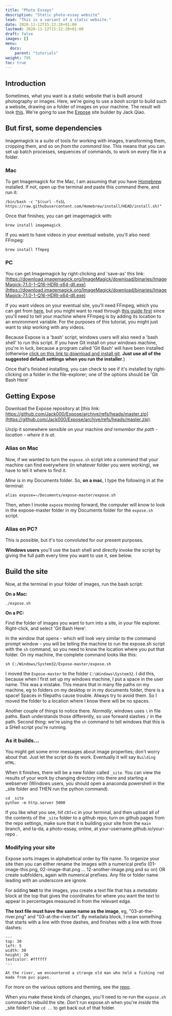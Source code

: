```yaml
---
title: "Photo Essays"
description: "Static photo-essay website"
lead: "This is a variant of a static website."
date: 2020-11-12T15:22:20+01:00
lastmod: 2020-11-12T15:22:20+01:00
draft: false
images: []
menu:
  docs:
    parent: "tutorials"
weight: 795
toc: true
---
```


## Introduction

Sometimes, what you want is a static website that is built around photography or images. Here, we're going to use a _bash script_ to build such a website, drawing on a folder of images on your machine. The result will look <a href="http://jack.ventures/" target="_blank">this</a>. We're going to use the [Expose](https://github.com/Jack000/Expose) site builder by Jack Qiao.

## But first, some dependencies

Imagemagick is a suite of tools for working with images, transforming them, cropping them, and so on _from the command line_. This means that you can set up batch processes, sequences of commands, to work on every file in a folder.

### Mac
To get Imagemagick for the Mac, I am assuming that you have [Homebrew](https://brew.sh/) installed. If not, open up the terminal and paste this command there, and run it:

```
/bin/bash -c "$(curl -fsSL https://raw.githubusercontent.com/Homebrew/install/HEAD/install.sh)"
```

Once that finishes, you can get imagemagick with:

```
brew install imagemagick
```

If you want to have videos in your eventual website, you'll also need FFmpeg:

```
brew install ffmpeg
```

### PC

You can get Imagemagick by right-clicking and 'save-as' this link: [https://download.imagemagick.org/ImageMagick/download/binaries/ImageMagick-7.1.0-1-Q16-HDRI-x64-dll.exe](https://download.imagemagick.org/ImageMagick/download/binaries/ImageMagick-7.1.0-1-Q16-HDRI-x64-dll.exe)

If you want videos on your eventual site, you'll need FFmpeg, which you can get from [here](https://www.ffmpeg.org/download.html#build-windows), but you might want to read through [this guide first](https://www.wikihow.com/Install-FFmpeg-on-Windows) since you'll need to tell your machine where FFmpeg is by adding its location to an environment variable. For the purposes of this tutorial, you might just want to skip working with any videos.

Because Expose is a 'bash' script, windows users will also need a 'bash shell' to run this script. If you have Git install on your windows machine, you're in luck, because a program called 'Git Bash' will have been installed (otherwise [click on this link to download and install git](https://git-scm.com/download/win). **Just use all of the suggested default settings when you run the installer**.)

Once that's finished installing, you can check to see if it's installed by right-clicking on a folder in the file-explorer; one of the options should be 'Git Bash Here'

## Getting Expose

Download the Expose repository at [this link: https://github.com/Jack000/Expose/archive/refs/heads/master.zip](https://github.com/Jack000/Expose/archive/refs/heads/master.zip).

Unzip it somewhere sensible on your machine _and remember the path - location - where it is at_.

### Alias on Mac

Now, if we wanted to turn the `expose.sh` script into a command that your machine can find everywhere (in whatever folder you were working), we have to tell it where to find it.

_Mine_ is in my Documents folder. So, **on a mac**, I type the following in at the terminal:

```
alias expose=~/Documents/expose-master/expose.sh
```

Then, when I invoke `expose` moving forward, the computer will know to look in the expose-master folder in my Documents folder for the `expose.sh` script.

### Alias on PC?

This is possible, but it's too convoluted for our present purposes.

**Windows users** you'll use the bash shell and directly invoke the script by giving the full path every time you want to use it, see below.


## Build the site

Now, at the terminal in your folder of images, run the bash script:

**On a Mac:**

```
./expose.sh
```

**On a PC:**

Find the folder of images you want to turn into a site, in your file explorer. Right-click, and select 'Git Bash Here'.

In the window that opens - which will look very similar to the command prompt window - you will be telling the machine to run the expose.sh script with the `sh` command, so you need to know the location where you put that folder. On my machine, the complete command looks like this:

```
sh C:/Windows/System32/Expose-master/expose.sh
```
I moved the `Expose-master` to the folder `C:\Windows\System32`. I did this, because when I first set up my windows machine, I put a space in the user name. This was a mistake. This means that in many file paths on my machine, eg to folders on my desktop or in my documents folder, there is a space! Spaces in filepaths cause trouble. Always try to avoid them. So I moved the folder to a location where I know there will be no spaces.

Another couple of things to notice there. _Normally_, windows uses `\` in file paths. Bash understands those differently, so use forward slashes `/` in the path. Second thing: we're using the `sh` command to tell windows that this is a SHell script you're running.

### As it builds...

You might get some error messages about image properties; don't worry about that. Just let the script do its work. Eventually it will say `Building HTML`.

When it finishes, there will be a new folder called `_site`. You can view the results of your work by changing directory into there and starting a webserver (Windows users, you should open a anaconda powershell in the _site folder and THEN run the python command).

```
cd _site
python -m http.server 5000
```

If you like what you see, hit ctrl+c in your terminal, and then upload all of the contents of the `_site` folder to a github repo; turn on github pages from the repo settings, make sure that it is building your site from the `main` branch, and ta-da, a photo-essay, online, at your-username.github.io/your-repo .

### Modifying your site

Expose sorts images in alphabetical order by file name. To organize your site then you can either rename the images with a numerical prefix (01-image-this.png, 02-image-that.png ... 12-another-image.png and so on) OR create subfolders, again with numerical prefixes. Any file or folder name leading with an underscore are ignore.

For adding **text** to the images, you create a text file that has a _metadata_ block at the top that gives the coordinates for where you want the text to appear in percentages measured in from the relevant edge.

**The text file must have the same name as the image**, eg, "03-at-the-river.png" and "03-at-the-river.txt". By metadata block, I mean something that starts with a line with three dashes, and finishes with a line with three dashes:

```
---
top: 30
left: 5
width: 30
height: 20
textcolor: #ffffff
---

At the river, we encountered a strange old man who held a fishing rod made from pvc pipes.

```

For more on the various options and theming, see the [repo](https://github.com/Jack000/Expose).

When you make these kinds of changes, you'll need to re-run the `expose.sh` command to rebuild the site. _Don't_ run expose.sh when you're _inside_ the _site folder! Use `cd ..` to get back out of that folder.
